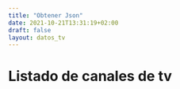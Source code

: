 ```yaml
---
title: "Obtener Json"
date: 2021-10-21T13:31:19+02:00
draft: false
layout: datos_tv
---
```

# Listado de canales de tv
